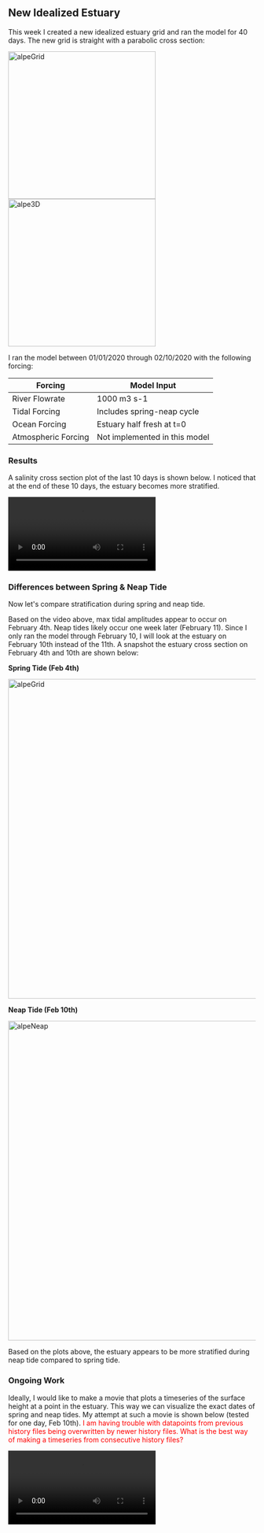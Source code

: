 ## New Idealized Estuary

This week I created a new idealized estuary grid and ran the model for 40 days.
The new grid is straight with a parabolic cross section:

<img src="https://user-images.githubusercontent.com/15829099/174153784-2b0df591-2562-40b4-bf9d-9dc329c6c8c2.png" alt="alpeGrid" width="300"/>
<img src="https://user-images.githubusercontent.com/15829099/174154568-19337c0b-80bf-4365-8895-f75dda3eb525.png" alt="alpe3D" width="300"/>

I ran the model between 01/01/2020 through 02/10/2020 with the following forcing:

|Forcing | Model Input|
|---|---|
|River Flowrate|1000 m3 s-1|
|Tidal Forcing| Includes spring-neap cycle|
|Ocean Forcing| Estuary half fresh at t=0|
|Atmospheric Forcing|Not implemented in this model|

### Results

A salinity cross section plot of the last 10 days is shown below. I noticed that at the end of these 10 days, the estuary becomes more stratified.

<video src="https://user-images.githubusercontent.com/15829099/173406059-3dc31852-9f74-460e-9f1d-61ec65cab31a.mp4" controls="controls" style="max-width: 650px;">
</video>

### Differences between Spring & Neap Tide

Now let's compare stratification during spring and neap tide.

Based on the video above, max tidal amplitudes appear to occur on February 4th. Neap tides likely occur one week later (February 11). Since I only ran the model through February 10, I will look at the estuary on February 10th instead of the 11th. A snapshot the estuary cross section on February 4th and 10th are shown below:

**Spring Tide (Feb 4th)**

<img src="https://user-images.githubusercontent.com/15829099/174154659-8ec4fd82-58f6-4a71-9369-263e0f1d0bd2.png" alt="alpeGrid" width="650"/>

**Neap Tide (Feb 10th)**

<img src="https://user-images.githubusercontent.com/15829099/174154790-e44d6e5c-1131-4dd6-8bbd-1adc8a0604f7.png" alt="alpeNeap" width="650"/>

Based on the plots above, the estuary appears to be more stratified during neap tide compared to spring tide.

### Ongoing Work

Ideally, I would like to make a movie that plots a timeseries of the surface height at a point in the estuary. This way we can visualize the exact dates of spring and neap tides. My attempt at such a movie is shown below (tested for one day, Feb 10th). <span style="color:red">
  I am having trouble with datapoints from previous history files being overwritten by newer history files. What is the best way of making a timeseries from consecutive history files?
</span>

<video src="https://user-images.githubusercontent.com/15829099/173740184-6252fa72-f6a8-4dc2-b053-5898dc5de24b.mp4" controls="controls" style="max-width: 650px;">
</video>